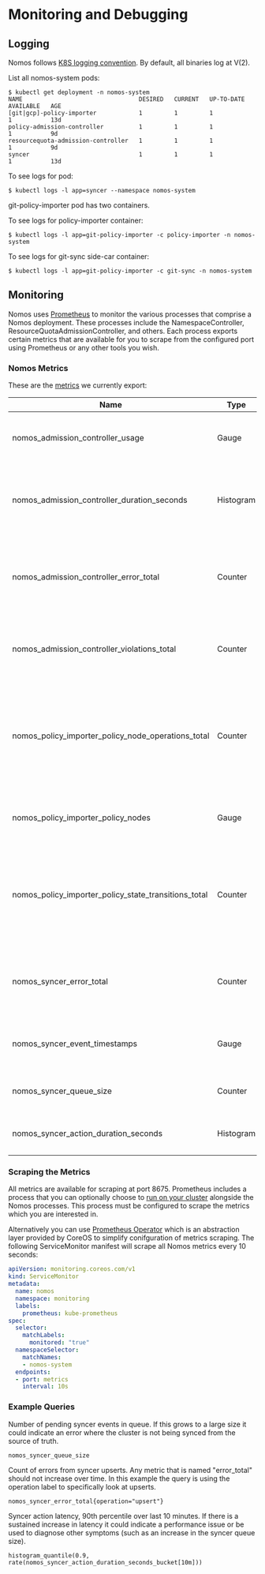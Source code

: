 # Monitoring and Debugging

## Logging

Nomos follows [K8S logging
convention](https://github.com/kubernetes/community/blob/master/contributors/devel/logging.md).
By default, all binaries log at V(2).

List all nomos-system pods:

```console
$ kubectl get deployment -n nomos-system
NAME                                 DESIRED   CURRENT   UP-TO-DATE   AVAILABLE   AGE
[git|gcp]-policy-importer            1         1         1            1           13d
policy-admission-controller          1         1         1            1           9d
resourcequota-admission-controller   1         1         1            1           9d
syncer                               1         1         1            1           13d
```

To see logs for pod:

```console
$ kubectl logs -l app=syncer --namespace nomos-system
```

git-policy-importer pod has two containers.

To see logs for policy-importer container:

```console
$ kubectl logs -l app=git-policy-importer -c policy-importer -n nomos-system
```

To see logs for git-sync side-car container:

```console
$ kubectl logs -l app=git-policy-importer -c git-sync -n nomos-system
```

## Monitoring

Nomos uses [Prometheus](https://prometheus.io/) to monitor the various processes
that comprise a Nomos deployment. These processes include the
NamespaceController, ResourceQuotaAdmissionController, and others. Each process
exports certain metrics that are available for you to scrape from the configured
port using Prometheus or any other tools you wish.

### Nomos Metrics

These are the [metrics](https://prometheus.io/docs/concepts/metric_types/) we
currently export:

Name                                                 | Type      | Labels                         | Description
---------------------------------------------------- | --------- | ------------------------------ | -----------
nomos_admission_controller_usage                     | Gauge     | app, policyspace, resource     | Policyspace quota usage per resource type
nomos_admission_controller_duration_seconds          | Histogram | app, namespace, allowed        | Admission duration distributions for apps such as resource quota
nomos_admission_controller_error_total               | Counter   | app, namespace                 | Total internal errors that occurred when reviewing admission requests
nomos_admission_controller_violations_total          | Counter   | app, policyspace, resource     | Policyspace quota violations per resource type
nomos_policy_importer_policy_node_operations_total   | Counter   | operation                      | Total operations that have been performed to keep policy node hierarchy up-to-date with source of truth
nomos_policy_importer_policy_nodes                   | Gauge     |                                | Number of policy nodes in current state
nomos_policy_importer_policy_state_transitions_total | Counter   | status                         | Total number of policy state transitions (A state transition can include changes to multiple resources)
nomos_syncer_error_total                             | Counter   | namespace, resource, operation | Total errors that occurred when executing syncer actions
nomos_syncer_event_timestamps                        | Gauge     | type                           | Timestamps when syncer events occurred
nomos_syncer_queue_size                              | Counter   |                                | Current size of syncer action queue
nomos_syncer_action_duration_seconds                 | Histogram | namespace, resource, operation | Syncer action duration distributions

### Scraping the Metrics

All metrics are available for scraping at port 8675. Prometheus includes a
process that you can optionally choose to [run on your
cluster](https://prometheus.io/docs/prometheus/latest/getting_started/)
alongside the Nomos processes. This process must be configured to scrape the
metrics which you are interested in.

Alternatively you can use [Prometheus
Operator](https://coreos.com/operators/prometheus/docs/latest/) which is an
abstraction layer provided by CoreOS to simplify conifguration of metrics
scraping. The following ServiceMonitor manifest will scrape all Nomos metrics
every 10 seconds:

```yaml
apiVersion: monitoring.coreos.com/v1
kind: ServiceMonitor
metadata:
  name: nomos
  namespace: monitoring
  labels:
    prometheus: kube-prometheus
spec:
  selector:
    matchLabels:
      monitored: "true"
  namespaceSelector:
    matchNames:
    - nomos-system
  endpoints:
  - port: metrics
    interval: 10s
```

### Example Queries

Number of pending syncer events in queue. If this grows to a large size it could
indicate an error where the cluster is not being synced from the source of
truth.

```console
nomos_syncer_queue_size
```

Count of errors from syncer upserts. Any metric that is named "error_total"
should not increase over time. In this example the query is using the operation
label to specifically look at upserts.

```console
nomos_syncer_error_total{operation="upsert"}
```

Syncer action latency, 90th percentile over last 10 minutes. If there is a
sustained increase in latency it could indicate a performance issue or be used
to diagnose other symptoms (such as an increase in the syncer queue size).

```console
histogram_quantile(0.9, rate(nomos_syncer_action_duration_seconds_bucket[10m]))
```
